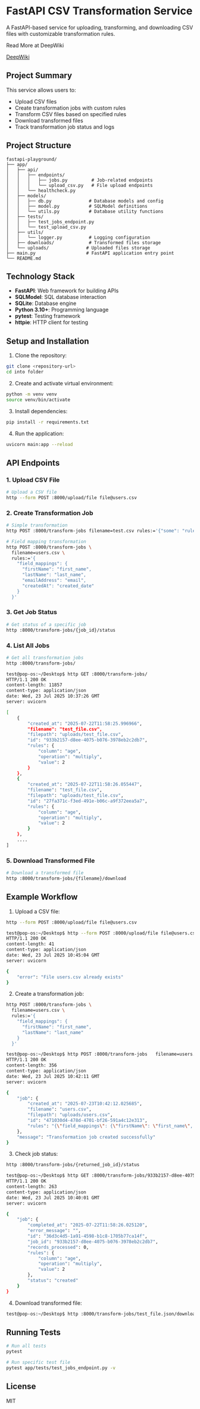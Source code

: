

# FastAPI CSV Transformation Service

A FastAPI-based service for uploading, transforming, and downloading CSV files with customizable transformation rules.

Read More at DeepWiki

[DeepWiki](https://deepwiki.com/badge-maker?url=https%3A%2F%2Fdeepwiki.com%2FYummy-Yums%2Fcsv_to_json_project)

## Project Summary

This service allows users to:
- Upload CSV files
- Create transformation jobs with custom rules
- Transform CSV files based on specified rules
- Download transformed files
- Track transformation job status and logs

## Project Structure

```
fastapi-playground/
├── app/
│   ├── api/
│   │   ├── endpoints/
│   │   │   ├── jobs.py         # Job-related endpoints
│   │   │   └── upload_csv.py   # File upload endpoints
│   │   └── healthcheck.py
│   ├── models/
│   │   ├── db.py              # Database models and config
│   │   ├── model.py           # SQLModel definitions
│   │   └── utils.py           # Database utility functions
│   ├── tests/
│   │   ├── test_jobs_endpoint.py
│   │   └── test_upload_csv.py
│   ├── utils/
│   │   └── logger.py          # Logging configuration
│   ├── downloads/             # Transformed files storage
│   └── uploads/              # Uploaded files storage
├── main.py                   # FastAPI application entry point
└── README.md
```

## Technology Stack

- **FastAPI**: Web framework for building APIs
- **SQLModel**: SQL database interaction
- **SQLite**: Database engine
- **Python 3.10+**: Programming language
- **pytest**: Testing framework
- **httpie**: HTTP client for testing

## Setup and Installation

1. Clone the repository:
```bash
git clone <repository-url>
cd into folder
```

2. Create and activate virtual environment:
```bash
python -m venv venv
source venv/bin/activate
```

3. Install dependencies:
```bash
pip install -r requirements.txt
```

4. Run the application:
```bash
uvicorn main:app --reload
```

## API Endpoints

### 1. Upload CSV File
```bash
# Upload a CSV file
http --form POST :8000/upload/file file@users.csv
```

### 2. Create Transformation Job
```bash
# Simple transformation
http POST :8000/transform-jobs filename=test.csv rules:='{"some": "rule"}'

# Field mapping transformation
http POST :8000/transform-jobs \
  filename=users.csv \
  rules:='{
    "field_mappings": {
      "firstName": "first_name",
      "lastName": "last_name",
      "emailAddress": "email",
      "createdAt": "created_date"
    }
  }'
```

### 3. Get Job Status
```bash
# Get status of a specific job
http :8000/transform-jobs/{job_id}/status
```

### 4. List All Jobs
```bash
# Get all transformation jobs
http :8000/transform-jobs/

test@pop-os:~/Desktop$ http GET :8000/transform-jobs/
HTTP/1.1 200 OK
content-length: 11857
content-type: application/json
date: Wed, 23 Jul 2025 10:37:26 GMT
server: uvicorn

[
    {
        "created_at": "2025-07-22T11:58:25.996966",
        "filename": "test_file.csv",
        "filepath": "uploads/test_file.csv",
        "id": "933b2157-d8ee-4075-b076-3978eb2c2db7",
        "rules": {
            "column": "age",
            "operation": "multiply",
            "value": 2
        }
    },
    {
        "created_at": "2025-07-22T11:58:26.055447",
        "filename": "test_file.csv",
        "filepath": "uploads/test_file.csv",
        "id": "27fa371c-f3ed-491e-b06c-a9f372eea5a7",
        "rules": {
            "column": "age",
            "operation": "multiply",
            "value": 2
        }
    },
    ....
]
```

### 5. Download Transformed File
```bash
# Download a transformed file
http :8000/transform-jobs/{filename}/download
```

## Example Workflow

1. Upload a CSV file:
```bash
http --form POST :8000/upload/file file@users.csv

test@pop-os:~/Desktop$ http --form POST :8000/upload/file file@users.csv
HTTP/1.1 200 OK
content-length: 41
content-type: application/json
date: Wed, 23 Jul 2025 10:45:04 GMT
server: uvicorn

{
    "error": "File users.csv already exists"
}


```

2. Create a transformation job:
```bash
http POST :8000/transform-jobs \
  filename=users.csv \
  rules:='{
    "field_mappings": {
      "firstName": "first_name",
      "lastName": "last_name"
    }
  }'

test@pop-os:~/Desktop$ http POST :8000/transform-jobs   filename=users.csv   rules:='{"field_mappings": {"firstName": "first_name", "lastName": "last_name", "emailAddress": "email", "createdAt": "created_date"}}'
HTTP/1.1 200 OK
content-length: 356
content-type: application/json
date: Wed, 23 Jul 2025 10:42:11 GMT
server: uvicorn

{
    "job": {
        "created_at": "2025-07-23T10:42:12.025685",
        "filename": "users.csv",
        "filepath": "uploads/users.csv",
        "id": "471030d4-478d-4701-bf26-591a4c12e313",
        "rules": "{\"field_mappings\": {\"firstName\": \"first_name\", \"lastName\": \"last_name\", \"emailAddress\": \"email\", \"createdAt\": \"created_date\"}}"
    },
    "message": "Transformation job created successfully"
}


```

3. Check job status:
```bash
http :8000/transform-jobs/{returned_job_id}/status

test@pop-os:~/Desktop$ http GET :8000/transform-jobs/933b2157-d8ee-4075-b076-3978eb2c2db7/status
HTTP/1.1 200 OK
content-length: 263
content-type: application/json
date: Wed, 23 Jul 2025 10:40:01 GMT
server: uvicorn

{
    "job": {
        "completed_at": "2025-07-22T11:58:26.025120",
        "error_message": "",
        "id": "36d3c4d5-1a91-4598-b1c8-1705b77ca14f",
        "job_id": "933b2157-d8ee-4075-b076-3978eb2c2db7",
        "records_processed": 0,
        "rules": {
            "column": "age",
            "operation": "multiply",
            "value": 2
        },
        "status": "created"
    }
}
```

4. Download transformed file:
```bash
test@pop-os:~/Desktop$ http :8000/transform-jobs/test_file.json/download > transfomred_file.json

```

## Running Tests

```bash
# Run all tests
pytest

# Run specific test file
pytest app/tests/test_jobs_endpoint.py -v
```

## License

MIT
